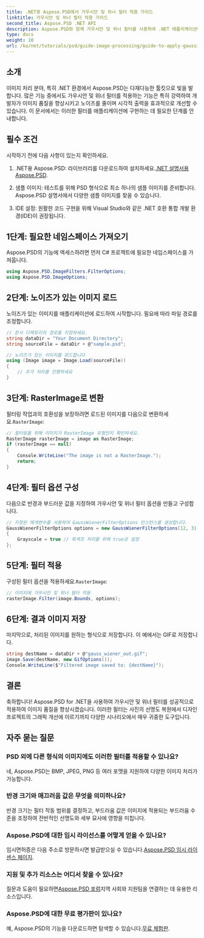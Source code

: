 ```yaml
---
title: .NET용 Aspose.PSD에서 가우시안 및 위너 필터 적용 가이드
linktitle: 가우시안 및 위너 필터 적용 가이드
second_title: Aspose.PSD .NET API
description: Aspose.PSD와 함께 가우시안 및 위너 필터를 사용하여 .NET 애플리케이션에서 노이즈를 효과적으로 줄이고 이미지 품질을 향상시키는 방법을 알아보세요. 이 포괄적인 가이드는 설정, 필터링 프로세스를 안내합니다.
type: docs
weight: 10
url: /ko/net/tutorials/psd/guide-image-processing/guide-to-apply-gaussian-wiener-filters/
---
```

## 소개

이미지 처리 분야, 특히 .NET 환경에서 Aspose.PSD는 다재다능한 툴킷으로 빛을 발합니다. 많은 기능 중에서도 가우시안 및 위너 필터를 적용하는 기능은 특히 강력하여 개발자가 이미지 품질을 향상시키고 노이즈를 줄이며 시각적 출력을 효과적으로 개선할 수 있습니다. 이 문서에서는 이러한 필터를 애플리케이션에 구현하는 데 필요한 단계를 안내합니다.

## 필수 조건

시작하기 전에 다음 사항이 있는지 확인하세요.

1.  .NET용 Aspose.PSD: 라이브러리를 다운로드하여 설치하세요.[.NET 설명서용 Aspose.PSD](https://reference.aspose.com/psd/net/).
   
2. 샘플 이미지: 테스트를 위해 PSD 형식으로 최소 하나의 샘플 이미지를 준비합니다. Aspose.PSD 설명서에서 다양한 샘플 이미지를 찾을 수 있습니다.

3. IDE 설정: 원활한 코드 구현을 위해 Visual Studio와 같은 .NET 호환 통합 개발 환경(IDE)이 권장됩니다.

## 1단계: 필요한 네임스페이스 가져오기

Aspose.PSD의 기능에 액세스하려면 먼저 C# 프로젝트에 필요한 네임스페이스를 가져옵니다.

```csharp
using Aspose.PSD.ImageFilters.FilterOptions;
using Aspose.PSD.ImageOptions;
```

## 2단계: 노이즈가 있는 이미지 로드

노이즈가 있는 이미지를 애플리케이션에 로드하여 시작합니다. 필요에 따라 파일 경로를 조정합니다.

```csharp
// 문서 디렉토리의 경로를 지정하세요.
string dataDir = "Your Document Directory";
string sourceFile = dataDir + @"sample.psd";

// 노이즈가 있는 이미지를 로드합니다
using (Image image = Image.Load(sourceFile))
{
    // 추가 처리를 진행하세요
}
```

## 3단계: RasterImage로 변환

 필터링 작업과의 호환성을 보장하려면 로드된 이미지를 다음으로 변환하세요.`RasterImage`:

```csharp
// 필터링을 위해 이미지가 RasterImage 유형인지 확인하세요.
RasterImage rasterImage = image as RasterImage;
if (rasterImage == null)
{
    Console.WriteLine("The image is not a RasterImage.");
    return;
}
```

## 4단계: 필터 옵션 구성

다음으로 반경과 부드러운 값을 지정하여 가우시안 및 위너 필터 옵션을 만들고 구성합니다.

```csharp
// 지정된 매개변수를 사용하여 GaussWienerFilterOptions 인스턴스를 생성합니다.
GaussWienerFilterOptions options = new GaussWienerFilterOptions(12, 3)
{
    Grayscale = true // 회색조 처리를 위해 true로 설정
};
```

## 5단계: 필터 적용

 구성된 필터 옵션을 적용하세요.`RasterImage`:

```csharp
// 이미지에 가우시안 및 위너 필터 적용
rasterImage.Filter(image.Bounds, options);
```

## 6단계: 결과 이미지 저장

마지막으로, 처리된 이미지를 원하는 형식으로 저장합니다. 이 예에서는 GIF로 저장합니다.

```csharp
string destName = dataDir + @"gauss_wiener_out.gif";
image.Save(destName, new GifOptions());
Console.WriteLine($"Filtered image saved to: {destName}");
```

## 결론

축하합니다! Aspose.PSD for .NET을 사용하여 가우시안 및 위너 필터를 성공적으로 적용하여 이미지 품질을 향상시켰습니다. 이러한 필터는 사진의 선명도 복원에서 디자인 프로젝트의 그래픽 개선에 이르기까지 다양한 시나리오에서 매우 귀중한 도구입니다.

## 자주 묻는 질문

### PSD 외에 다른 형식의 이미지에도 이러한 필터를 적용할 수 있나요?

네, Aspose.PSD는 BMP, JPEG, PNG 등 여러 포맷을 지원하여 다양한 이미지 처리가 가능합니다.

### 반경 크기와 매끄러움 값은 무엇을 의미하나요?

반경 크기는 필터 작동 범위를 결정하고, 부드러움 값은 이미지에 적용되는 부드러움 수준을 조정하여 전반적인 선명도와 세부 묘사에 영향을 미칩니다.

### Aspose.PSD에 대한 임시 라이선스를 어떻게 얻을 수 있나요?

 임시면허증은 다음 주소로 방문하시면 발급받으실 수 있습니다.[Aspose.PSD 임시 라이센스 페이지](https://purchase.conholdate.com/temporary-license/).

### 지원 및 추가 리소스는 어디서 찾을 수 있나요?

 질문과 도움이 필요하면[Aspose.PSD 포럼](https://forum.aspose.com/c/psd/34)지역 사회와 지원팀을 연결하는 데 유용한 리소스입니다.

### Aspose.PSD에 대한 무료 평가판이 있나요?

 예, Aspose.PSD의 기능을 다운로드하면 탐색할 수 있습니다.[무료 체험판](https://releases.aspose.com/).